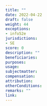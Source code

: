 ```yaml
---
title: ""
date: 2022-04-22 
draft: false
weight: 44
exceptions:
- info52e
jurisdictions:
- SE
score: 0
description: "" 
beneficiaries:
purposes: 
usage:
subjectmatter:
compensation:
attribution: 
otherConditions: 
remarks: ""
link: 
---
```

